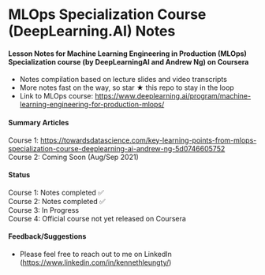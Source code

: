 # MLOps Specialization Course (DeepLearning.AI) Notes

#### Lesson Notes for Machine Learning Engineering in Production (MLOps) Specialization course (by DeepLearningAI and Andrew Ng) on Coursera

- Notes compilation based on lecture slides and video transcripts
- More notes fast on the way, so star ★ this repo to stay in the loop
- Link to MLOps course: https://www.deeplearning.ai/program/machine-learning-engineering-for-production-mlops/

#### Summary Articles
Course 1: https://towardsdatascience.com/key-learning-points-from-mlops-specialization-course-deeplearning-ai-andrew-ng-5d0746605752    
Course 2: Coming Soon (Aug/Sep 2021)

#### Status
Course 1: Notes completed ✅   
Course 2: Notes completed ✅  
Course 3: In Progress  
Course 4: Official course not yet released on Coursera

#### Feedback/Suggestions
- Please feel free to reach out to me on LinkedIn (https://www.linkedin.com/in/kennethleungty/)  
